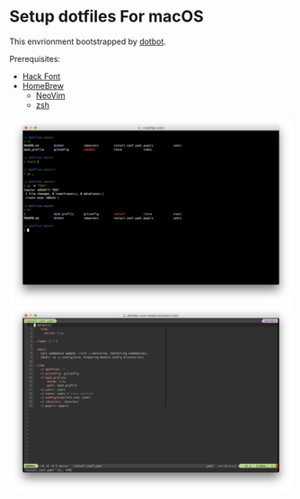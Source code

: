 # Setup dotfiles For macOS

This envrionment bootstrapped by [dotbot](https://github.com/anishathalye/dotbot).

Prerequisites:
- [Hack Font](https://github.com/chrissimpkins/Hack)
- [HomeBrew](http://brew.sh)
    - [NeoVim](http://neovim.io)
    - [zsh](http://www.zsh.org/)

![zsh](./screenshot/zsh.png)
![nvim](./screenshot/nvim.png)
